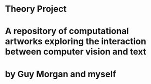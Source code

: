 # Theory Project
# A repository of computational artworks exploring the interaction between computer vision and text
# by Guy Morgan and myself
